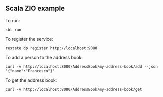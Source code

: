 ## Scala ZIO example

To run:

```shell
sbt run
```

To register the service:

```shell
restate dp register http://localhost:9080 
```

To add a person to the address book:

```shell
curl -v http://localhost:8080/AddressBook/my-address-book/add --json '{"name":"Francesco"}'
```

To get the address book:

```shell
curl -v http://localhost:8080/AddressBook/my-address-book/get
```
